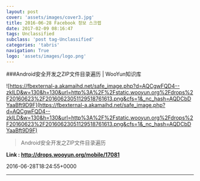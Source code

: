 ```yaml
---
layout: post
cover: 'assets/images/cover3.jpg'
title: 2016-06-28 Facebook 정보 스크랩
date: 2017-02-09 08:16:47
tags: Unclassified
subclass: 'post tag-Unclassified'
categories: 'tabris'
navigation: True
logo: 'assets/images/logo.png'
---
```


###Android安全开发之ZIP文件目录遍历 | WooYun知识库

![https://fbexternal-a.akamaihd.net/safe_image.php?d=AQCgwFQD4--zkILD&w=130&h=130&url=http%3A%2F%2Fstatic.wooyun.org%2Fdrops%2F20160623%2F20160623051129518761613.png&cfs=1&_nc_hash=AQDCbDYaaBft9D9F](https://fbexternal-a.akamaihd.net/safe_image.php?d=AQCgwFQD4--zkILD&w=130&h=130&url=http%3A%2F%2Fstatic.wooyun.org%2Fdrops%2F20160623%2F20160623051129518761613.png&cfs=1&_nc_hash=AQDCbDYaaBft9D9F)

>Android安全开发之ZIP文件目录遍历

**Link : <http://drops.wooyun.org/mobile/17081>**

2016-06-28T18:24:55+0000

---

